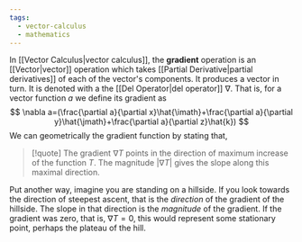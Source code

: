 ```yaml
---
tags:
  - vector-calculus
  - mathematics
---
```

In [[Vector Calculus|vector calculus]], the **gradient** operation is an [[Vector|vector]] operation which takes [[Partial Derivative|partial derivatives]] of each of the vector's components. It produces a vector in turn. It is denoted with a the [[Del Operator|del operator]] $\nabla$. That is, for a vector function $a$ we define its gradient as
$$
\nabla a=(\frac{\partial a}{\partial x}\hat{\imath}+\frac{\partial a}{\partial y}\hat{\jmath}+\frac{\partial a}{\partial z}\hat{k})
$$
We can geometrically the gradient function by stating that,
>[!quote]
>The gradient $\nabla T$ points in the direction of maximum increase of the function $T$. The magnitude $|\nabla T|$ gives the slope along this maximal direction.

Put another way, imagine you are standing on a hillside. If you look towards the direction of steepest ascent, that is the *direction* of the gradient of the hillside. The slope in that direction is the *magnitude* of the gradient. If the gradient was zero, that is, $\nabla T=0$, this would represent some stationary point, perhaps the plateau of the hill.
